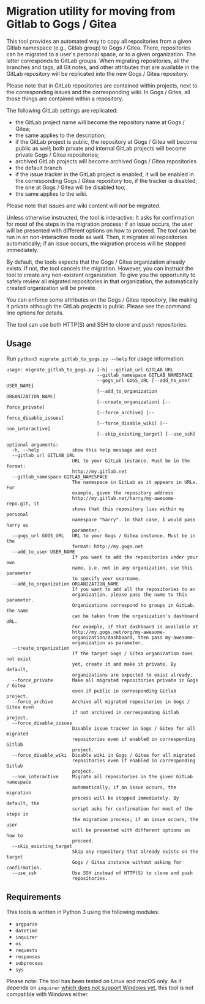 # Migration utility for moving from Gitlab to Gogs / Gitea

This tool provides an automated way to copy all repositories from a given Gitlab
namespace (e.g., Gitlab group) to Gogs / Gitea.  There, repositories can be
migrated to a user's personal space, or to a given organization. The latter
corresponds to GitLab groups. When migrating repositories, all the branches and
tags, all Git notes, and other attributes that are available in the GitLab
repository will be replicated into the new Gogs / Gitea repository.

Please note that in GitLab repositories are contained within projects, next to
the corresponding issues and the corresponding wiki. In Gogs / Gitea, all those
things are contained within a repository.

The following GitLab settings are replicated:

- the GitLab project name will become the repository name at Gogs / Gitea;
- the same applies to the description;
- if the GitLab project is public, the repository at Gogs / Gitea will become
  public as well; both private and internal GitLab projects will become private
  Gogs / Gitea repositories;
- archived GitLab projects will become archived Gogs / Gitea repositories
- the default branch
- if the issue tracker in the GitLab project is enabled, it will be enabled in
  the corresponding Gogs / Gitea repository too, if the tracker is disabled, the
  one at Gogs / Gitea will be disabled too;
- the same applies to the wiki.

Please note that issues and wiki content will _not_ be migrated.

Unless otherwise instructed, the tool is interactive: It asks for confirmation
for most of the steps in the migration process; if an issue occurs, the user
will be presented with different options on how to proceed. The tool can be run
in an non-interactive mode as well. Then, it migrates all repositories
automatically; if an issue occurs, the migration process will be stopped
immediately.

By default, the tools expects that the Gogs / Gitea organization already exists.
If not, the tool cancels the migration. However, you can instruct the tool to
create any non-existent organization. To give you the opportunity to safely
review all migrated repositories in that organization, the automatically created
organization will be private.

You can enforce some attributes on the Gogs / Gitea repository, like making it
private although the GitLab projects is public. Please see the command line
options for details.

The tool can use both HTTP(S) and SSH to clone and push repositories.

## Usage

Run `python3 migrate_gitlab_to_gogs.py --help` for usage information:

```
usage: migrate_gitlab_to_gogs.py [-h] --gitlab_url GITLAB_URL
                                 --gitlab_namespace GITLAB_NAMESPACE
                                 --gogs_url GOGS_URL [--add_to_user USER_NAME]
                                 [--add_to_organization ORGANIZATION_NAME]
                                 [--create_organization] [--force_private]
                                 [--force_archive] [--force_disable_issues]
                                 [--force_disable_wiki] [--non_interactive]
                                 [--skip_existing_target] [--use_ssh]

optional arguments:
  -h, --help            show this help message and exit
  --gitlab_url GITLAB_URL
                        URL to your GitLab instance. Must be in the format:
                        http://my.gitlab.net
  --gitlab_namespace GITLAB_NAMESPACE
                        The namespace in GitLab as it appears in URLs. For
                        example, given the repository address
                        http://my.gitlab.net/harry/my-awesome-repo.git, it
                        shows that this repository lies within my personal
                        namespace "harry". In that case, I would pass harry as
                        parameter.
  --gogs_url GOGS_URL   URL to your Gogs / Gitea instance. Must be in the
                        format: http://my.gogs.net
  --add_to_user USER_NAME
                        If you want to add the repositories under your own
                        name, i.e. not in any organization, use this parameter
                        to specify your username.
  --add_to_organization ORGANIZATION_NAME
                        If you want to add all the repositories to an
                        organization, please pass the name to this parameter.
                        Organizations correspond to groups in GitLab. The name
                        can be taken from the organization's dashboard URL.
                        For example, if that dashboard is available at
                        http://my.gogs.net/org/my-awesome-
                        organization/dashboard, then pass my-awesome-
                        organization as parameter.
  --create_organization
                        If the target Gogs / Gitea organization does not exist
                        yet, create it and make it private. By default,
                        organizations are expected to exist already.
  --force_private       Make all migrated repositories private in Gogs / Gitea
                        even if public in corresponding Gitlab project.
  --force_archive       Archive all migrated repositories in Gogs / Gitea even
                        if not archived in corresponding Gitlab project.
  --force_disable_issues
                        Disable issue tracker in Gogs / Gitea for all migrated
                        repositories even if enabled in corresponding Gitlab
                        project.
  --force_disable_wiki  Disable wiki in Gogs / Gitea for all migrated
                        repositories even if enabled in corresponding Gitlab
                        project.
  --non_interactive     Migrate all repositories in the given GitLab namespace
                        automatically; if an issue occurs, the migration
                        process will be stopped immediately. By default, the
                        script asks for confirmation for most of the steps in
                        the migration process; if an issue occurs, the user
                        will be presented with different options on how to
                        proceed.
  --skip_existing_target
                        Skip any repository that already exists on the target
                        Gogs / Gitea instance without asking for confirmation.
  --use_ssh             Use SSH instead of HTTP(S) to clone and push
                        repositories.
```

## Requirements

This tools is written in Python 3 using the following modules:

- `argparse`
- `datetime`
- `inquirer`
- `os`
- `requests`
- `responses`
- `subprocess`
- `sys`

Please note: The tool has been tested on Linux and macOS only. As it depends on
`inquirer` [which does not support Windows yet](https://github.com/magmax/python-inquirer/issues/63),
this tool is not compatible with Windows either.
